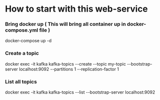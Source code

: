 # How to start with this web-service

### Bring docker up ( This will bring all container up in docker-compose.yml file ) 
docker-compose up -d

### Create a topic
docker exec -it kafka kafka-topics --create --topic my-topic --bootstrap-server localhost:9092 --partitions 1 --replication-factor 1

### List all topics
docker exec -it kafka kafka-topics --list --bootstrap-server localhost:9092
